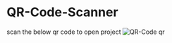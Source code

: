 # QR-Code-Scanner
scan the below qr code to open project
![QR-Code qr](https://user-images.githubusercontent.com/56288082/121802344-685ccd00-cc59-11eb-9cae-b0c6f925dc9f.png)
